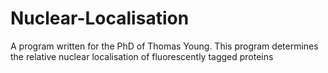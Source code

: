 # Nuclear-Localisation
A program written for the PhD of Thomas Young. This program determines the relative nuclear localisation of fluorescently tagged proteins 
